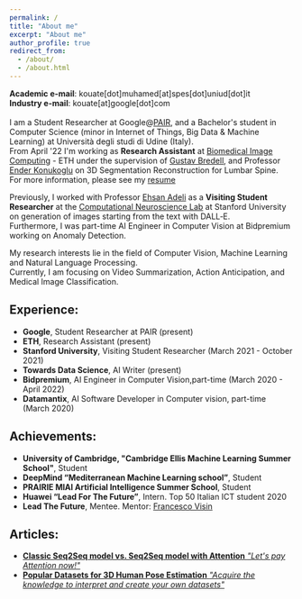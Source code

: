 ```yaml
---
permalink: /
title: "About me"
excerpt: "About me"
author_profile: true
redirect_from:
  - /about/
  - /about.html
---
```


**Academic e-mail**: kouate[dot]muhamed[at]spes[dot]uniud[dot]it <br/>
**Industry e-mail**: kouate[at]google[dot]com <br/>
<br/>
I am a Student Researcher at Google@[PAIR](https://research.google/teams/brain/pair/), and a Bachelor's student in Computer Science (minor in Internet of Things, Big Data & Machine Learning) at Università degli studi di Udine (Italy). <br/>
From April '22 I'm working as **Research Assistant** at [Biomedical Image Computing](https://bmic.ee.ethz.ch/) - ETH under the supervision of [Gustav Bredell](https://bmic.ee.ethz.ch/people/person-details.gustav-bredell.html), and  Professor [Ender Konukoglu](http://people.ee.ethz.ch/~kender/) on 3D Segmentation Reconstruction for Lumbar Spine. <br/>
For more information, please see my [resume](http://kouatemuhamed.github.io/files/CV.pdf)

Previously, I worked with Professor [Ehsan Adeli](https://stanford.edu/~eadeli/) as a **Visiting Student Researcher** at the [Computational Neuroscience Lab](http://cnslab.stanford.edu/) at Stanford University on generation of images starting from the text with DALL‑E. <br/>
Furthermore, I was part-time AI Engineer in Computer Vision at Bidpremium working on Anomaly Detection.

My research interests lie in the field of Computer Vision, Machine Learning and Natural Language Processing. <br/>
Currently, I am focusing on Video Summarization, Action Anticipation, and Medical Image Classification.<br/>



## Experience:
- **Google**, Student Researcher at PAIR (present)
- **ETH**, Research Assistant (present)
- **Stanford University**, Visiting Student Researcher (March 2021 - October 2021)
- **Towards Data Science**, AI Writer (present)
- **Bidpremium**, AI Engineer in Computer Vision,part-time (March 2020 - April 2022)
- **Datamantix**, AI Software Developer in Computer vision, part-time (March 2020)


## Achievements:

- **University of Cambridge, "Cambridge Ellis Machine Learning Summer School"**, Student
- **DeepMind “Mediterranean Machine Learning school”**, Student
- **PRAIRIE MIAI Artificial Intelligence Summer School**, Student
- **Huawei “Lead For The Future”**, Intern. Top 50 Italian ICT student 2020
- **Lead The Future**, Mentee. Mentor: [Francesco Visin](https://scholar.google.it/citations?user=kaAnZw0AAAAJ&hl=en)

## Articles:

- [**Classic Seq2Seq model vs. Seq2Seq model with Attention**
 *"Let's pay Attention now!"* ](https://towardsdatascience.com/classic-seq2seq-model-vs-seq2seq-model-with-attention-31527c77b28a)
- [**Popular Datasets for 3D Human Pose Estimation**
 *"Acquire the knowledge to interpret and create your own datasets"*](https://pub.towardsai.net/popular-datasets-for-3d-human-pose-estimation-a309b5700f9c)
